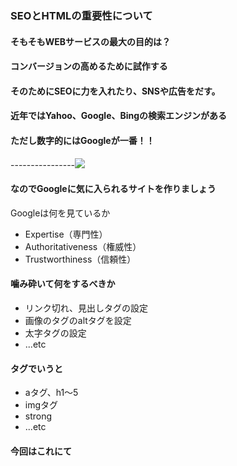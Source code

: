 ### SEOとHTMLの重要性について



#### そもそもWEBサービスの最大の目的は？

#### コンバージョンの高めるために試作する

#### そのためにSEOに力を入れたり、SNSや広告をだす。



#### 近年ではYahoo、Google、Bingの検索エンジンがある

#### ただし数字的にはGoogleが一番！！

----------------![](https://www.gyro-n.com/export/sites/www.gyro-n.com/static/images/seo/search_engine_share_201902.png)



#### なのでGoogleに気に入られるサイトを作りましょう



Googleは何を見ているか

- Expertise（専門性）
- Authoritativeness（権威性）
- Trustworthiness（信頼性）



#### 噛み砕いて何をするべきか

- リンク切れ、見出しタグの設定
- 画像のタグのaltタグを設定
- 太字タグの設定
- ...etc



#### タグでいうと

- aタグ、h1〜5
- imgタグ
- strong
- ...etc



#### 今回はこれにて

